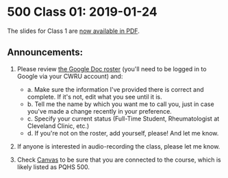 # 500 Class 01: 2019-01-24

The slides for Class 1 are [now available in PDF](https://github.com/THOMASELOVE/2019-500/blob/master/slides/class01/500_2018_slides_class01.pdf).

## Announcements:

1. Please review [the Google Doc roster](https://docs.google.com/spreadsheets/d/1CfOZPwag95aTocGG9MNQeB7TfG2Hk8NzLuI2gWa7Q7c/edit?usp=sharing) (you'll need to be logged in to Google via your CWRU account) and: 
    - a. Make sure the information I've provided there is correct and complete. If it's not, edit what you see until it is.
    - b. Tell me the name by which you want me to call you, just in case you've made a change recently in your preference.
    - c. Specify your current status (Full-Time Student, Rheumatologist at Cleveland Clinic, etc.)
    - d. If you're not on the roster, add yourself, please! And let me know.
    
2. If anyone is interested in audio-recording the class, please let me know.

3. Check [Canvas](https://canvas.case.edu) to be sure that you are connected to the course, which is likely listed as PQHS 500.

